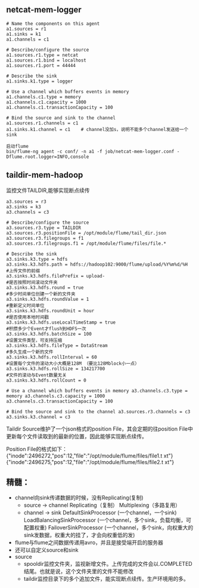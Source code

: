 ## netcat-mem-logger

```
# Name the components on this agent
a1.sources = r1
a1.sinks = k1
a1.channels = c1

# Describe/configure the source
a1.sources.r1.type = netcat
a1.sources.r1.bind = localhost
a1.sources.r1.port = 44444

# Describe the sink
a1.sinks.k1.type = logger

# Use a channel which buffers events in memory
a1.channels.c1.type = memory
a1.channels.c1.capacity = 1000
a1.channels.c1.transactionCapacity = 100

# Bind the source and sink to the channel
a1.sources.r1.channels = c1
a1.sinks.k1.channel = c1    # channel没加s，说明不能多个channel发送给一个sink
```

```
启动flume
bin/flume-ng agent -c conf/ -n a1 -f job/netcat-mem-logger.conf -Dflume.root.logger=INFO,console
```




## taildir-mem-hadoop
监控文件TAILDIR,能够实现断点续传

```
a3.sources = r3 
a3.sinks = k3 
a3.channels = c3 
 
# Describe/configure the source 
a3.sources.r3.type = TAILDIR 
a3.sources.r3.positionFile = /opt/module/flume/tail_dir.json a3.sources.r3.filegroups = f1 
a3.sources.r3.filegroups.f1 = /opt/module/flume/files/file.*  

# Describe the sink 
a3.sinks.k3.type = hdfs 
a3.sinks.k3.hdfs.path = hdfs://hadoop102:9000/flume/upload/%Y%m%d/%H 
#上传文件的前缀 
a3.sinks.k3.hdfs.filePrefix = upload- 
#是否按照时间滚动文件夹 
a3.sinks.k3.hdfs.round = true 
#多少时间单位创建一个新的文件夹 
a3.sinks.k3.hdfs.roundValue = 1 
#重新定义时间单位 
a3.sinks.k3.hdfs.roundUnit = hour 
#是否使用本地时间戳 
a3.sinks.k3.hdfs.useLocalTimeStamp = true 
#积攒多少个Event才flush到HDFS一次 
a3.sinks.k3.hdfs.batchSize = 100 
#设置文件类型，可支持压缩 
a3.sinks.k3.hdfs.fileType = DataStream 
#多久生成一个新的文件 
a3.sinks.k3.hdfs.rollInterval = 60 
#设置每个文件的滚动大小大概是128M （要比128Mblock小一点）
a3.sinks.k3.hdfs.rollSize = 134217700 
#文件的滚动与Event数量无关 
a3.sinks.k3.hdfs.rollCount = 0 
 
# Use a channel which buffers events in memory a3.channels.c3.type = memory a3.channels.c3.capacity = 1000 
a3.channels.c3.transactionCapacity = 100 
 
# Bind the source and sink to the channel a3.sources.r3.channels = c3 a3.sinks.k3.channel = c3
```

 Taildir Source维护了一个json格式的position File，其会定期的往position File中更新每个文件读取到的最新的位置，因此能够实现断点续传。

Position File的格式如下： 
{"inode":2496272,"pos":12,"file":"/opt/module/flume/files/file1.t xt"} 
{"inode":2496275,"pos":12,"file":"/opt/module/flume/files/file2.t xt"} 



## 精髓：

+ channel向sink传递数据的时候，没有Replicating(复制)
  - source -> channel 
    Replicating（复制）
    Multiplexing（多路复用）
  - channel -> sink
    DefaultSinkProcessor (一个channel，一个sink)
    LoadBalancingSinkProcessor (一个channel，多个sink，负载均衡，可配置权重)
    FailoverSinkProcessor  (一个channel，多个sink，向权重大的sink发数据，权重大的挂了，才会向权重低的发)
+ flume与flume之间数据传递用avro，并且是接受端开启的服务器
+ 还可以自定义source和sink
+ source
  - spooldir监控文件夹，监视新增文件。上传完成的文件会以.COMPLETED 结尾。也就是说，这个文件夹里的文件不能修改
  - taildir监控目录下的多个追加文件，能实现断点续传。生产环境用的多。